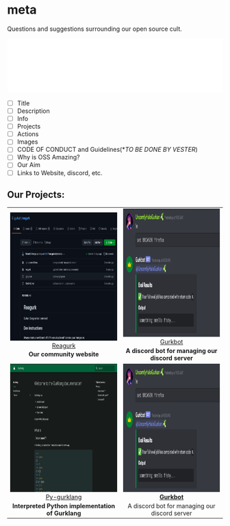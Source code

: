 # meta
Questions and suggestions surrounding our open source cult.

![Org Name](.github/images/title.svg)


<!--PLANS:START-->
- [ ] Title
- [ ] Description
- [ ] Info
- [ ] Projects
- [ ] Actions
- [ ] Images
- [ ] CODE OF CONDUCT and Guidelines(**TO BE DONE BY VESTER*)
- [ ] Why is OSS Amazing?
- [ ] Our Aim
- [ ] Links to Website, discord, etc.
<!--PLANS:END-->





## Our Projects:

<table>
  <tr>
    <!--TODO: Link the raw image from the default repo-->
    <td align="center"><a href="https://raw.githubusercontent.com/Vyvy-vi/meta/docs/readme-design/.github/images/reagurk.png"><img src="./.github/images/reagurk.png" height="300px "width="500px;" alt="Reagurk repository image"/><br /><sub><a href="https://github.com/gurkult/reagurk">Reagurk</a><br /><b>Our community website</b></sub></a></td>
    <td align="center"><a href="https://raw.githubusercontent.com/Vyvy-vi/meta/docs/readme-design/.github/images/gurkbot.png"><img src="./.github/images/gurkbot.png" height="300px "width="500px;" alt="Gurkbot repository image"/><br /><sub><a href="https://github.com/gurkult/gurkbot">Gurkbot</a><br /><b>A discord bot for managing our discord server</b></sub></a></td>   
  </tr>
  <tr>
    <td align="center"><a href="https://docs.gurkult.com/"><img src="./.github/images/py-gurklang.png" height="300px "width="500px;" alt="Gurklang Interpretor"/><br /><sub><a href="https://github.com/gurkult/py-gurklang">Py-gurklang</a><br /><b>Interpreted Python implementation of Gurklang</b></sub></a></td>
    <td align="center"><a href="https://raw.githubusercontent.com/Vyvy-vi/meta/docs/readme-design/.github/images/gurkbot.png"><img src="./.github/images/gurkbot.png" height="300px "width="500px;" alt="Gurkbot repository image"/><br /><sub><a href="https://github.com/gurkult/gurkbot"><b>Gurkbot</b></a><br />A discord bot for managing our discord server</sub></a></td>   
  </tr>
</table>


